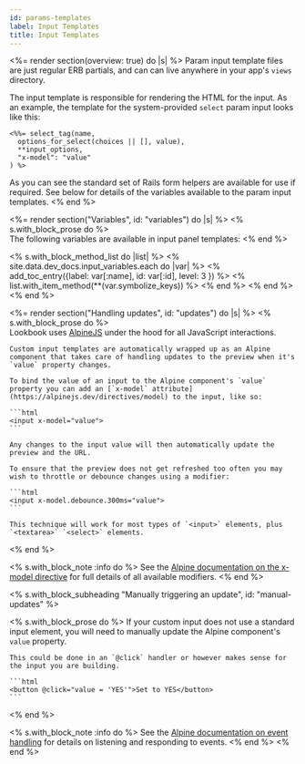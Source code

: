 ```yaml
---
id: params-templates
label: Input Templates
title: Input Templates
---
```


<%= render section(overview: true) do |s| %>
  Param input template files are just regular ERB partials, and can can live anywhere in your app's `views` directory.

  The input template is responsible for rendering the HTML for the input. As an example, the template for the system-provided `select` param input looks like this:

  ```erb
  <%%= select_tag(name,
    options_for_select(choices || [], value),
    **input_options,
    "x-model": "value"
  ) %>
  ```

  As you can see the standard set of Rails form helpers are available for use if required.
  See below for details of the variables available to the param input templates.
<% end %>

<%= render section("Variables", id: "variables") do |s| %>
  <% s.with_block_prose do %>    
    The following variables are available in input panel templates:
  <% end %>

  <% s.with_block_method_list do |list| %>
    <% site.data.dev_docs.input_variables.each do |var| %>
      <% add_toc_entry({label: var[:name], id: var[:id], level: 3 }) %>
      <% list.with_item_method(**(var.symbolize_keys)) %>
    <% end %>
  <% end %>
<% end %>

<%= render section("Handling updates", id: "updates") do |s| %>
  <% s.with_block_prose do %>    
    Lookbook uses [AlpineJS](https://alpinejs.dev) under the hood for all JavaScript interactions.

    Custom input templates are automatically wrapped up as an Alpine component that takes care of handling updates to the preview when it's `value` property changes.

    To bind the value of an input to the Alpine component's `value` property you can add an [`x-model` attribute](https://alpinejs.dev/directives/model) to the input, like so:

    ```html
    <input x-model="value">
    ```

    Any changes to the input value will then automatically update the preview and the URL.

    To ensure that the preview does not get refreshed too often you may wish to throttle or debounce changes using a modifier:

    ```html
    <input x-model.debounce.300ms="value">
    ```

    This technique will work for most types of `<input>` elements, plus `<textarea>` `<select>` elements.
  <% end %>

  <% s.with_block_note :info do %>
    See the [Alpine documentation on the x-model directive](https://alpinejs.dev/directives/model) for full details of all available modifiers.
  <% end %>

  <% s.with_block_subheading "Manually triggering an update", id: "manual-updates" %>

  <% s.with_block_prose do %>
    If your custom input does not use a standard input element, you will need to manually update the Alpine component's `value` property.

    This could be done in an `@click` handler or however makes sense for the input you are building.

    ```html
    <button @click="value = 'YES'">Set to YES</button>
    ```
  <% end %>

  <% s.with_block_note :info do %>
    See the [Alpine documentation on event handling](https://alpinejs.dev/directives/on) for details on listening and responding to events.
  <% end %>
<% end %>